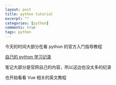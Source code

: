 ```yaml
---
layout: post
title: python tutorial
excerpt: ""
categories: [python]
comments: true
tags: python
---
```


今天的时间大部分在看 python 的官方入门指导教程

[自己的 python 学习记录](https://github.com/cody1991/learn/tree/gh-pages/Python/tutorial)

笔记大部分是官网自己的内容，所以这边也没太多的纪录

也开始看看 Vue 相关的英文教程
